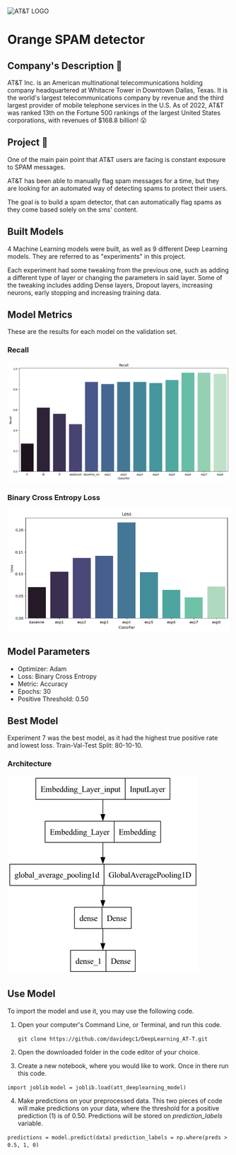 <img src="https://full-stack-assets.s3.eu-west-3.amazonaws.com/M08-deep-learning/AT%26T_logo_2016.svg" alt="AT&T LOGO" width="50%" />

# Orange SPAM detector

## Company's Description 📇

AT&T Inc. is an American multinational telecommunications holding company headquartered at Whitacre Tower in Downtown Dallas, Texas. It is the world's largest telecommunications company by revenue and the third largest provider of mobile telephone services in the U.S. As of 2022, AT&T was ranked 13th on the Fortune 500 rankings of the largest United States corporations, with revenues of $168.8 billion! 😮

## Project 🚧

One of the main pain point that AT&T users are facing is constant exposure to SPAM messages.

AT&T has been able to manually flag spam messages for a time, but they are looking for an automated way of detecting spams to protect their users.

The goal is to build a spam detector, that can automatically flag spams as they come based solely on the sms' content.

## Built Models

4 Machine Learning models were built, as well as 9 different Deep Learning models. They are referred to as "experiments" in this project.

Each experiment had some tweaking from the previous one, such as adding a different type of layer or changing the parameters
in said layer. Some of the tweaking includes adding Dense layers, Dropout layers, increasing neurons, early stopping and 
increasing training data.

## Model Metrics

These are the results for each model on the validation set.

### Recall

![Recall](recall.png)

### Binary Cross Entropy Loss

![Loss](loss.png)

## Model Parameters

- Optimizer: Adam
- Loss: Binary Cross Entropy
- Metric: Accuracy
- Epochs: 30
- Positive Threshold: 0.50

## Best Model

Experiment 7 was the best model, as it had the highest true positive rate and lowest loss. Train-Val-Test Split: 80-10-10.

### Architecture

![Architecture](final_model_architecture.png)

## Use Model

To import the model and use it, you may use the following code.

1. Open your computer's Command Line, or Terminal, and run this code.
   
   `git clone https://github.com/davidegc1/DeepLearning_AT-T.git`

2. Open the downloaded folder in the code editor of your choice.

3. Create a new notebook, where you would like to work. Once in there run this code.
   
`import joblib`
`model = joblib.load(att_deeplearning_model)`

4. Make predictions on your preprocessed data.
   This two pieces of code will make predictions on your data, where the threshold for a positive prediction (1) is of 0.50.
   Predictions will be stored on *prediction_labels* variable.

`predictions = model.predict(data)`
`prediction_labels = np.where(preds > 0.5, 1, 0)`

